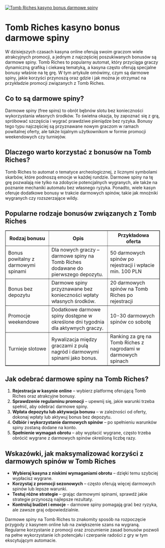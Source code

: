 [![Tomb Riches kasyno bonus darmowe spiny](https://123-caf.pages.dev/gitsignup.png)](https://vrmoo.ru/Bt82HjjY)

<h1>Tomb Riches kasyno bonus darmowe spiny</h1> <p>W dzisiejszych czasach kasyna online oferują swoim graczom wiele atrakcyjnych promocji, a jednym z najczęściej poszukiwanych bonusów są darmowe spiny. Tomb Riches to popularny automat, który przyciąga graczy dynamiczną grafiką i ciekawą tematyką, a kasyna często oferują specjalne bonusy właśnie na tę grę. W tym artykule omówimy, czym są darmowe spiny, jakie korzyści przynoszą oraz gdzie i jak można je otrzymać na przykładzie promocji związanych z Tomb Riches.</p>  <h2>Co to są darmowe spiny?</h2> <p>Darmowe spiny (free spins) to obrót bębnów slotu bez konieczności wykorzystania własnych środków. To świetna okazja, by zapoznać się z grą, spróbować szczęścia i wygrać prawdziwe pieniądze bez ryzyka. Bonusy tego typu najczęściej są przyznawane nowym graczom w ramach powitalnej oferty, ale także lojalnym użytkownikom w formie promocji weekendowych czy turniejów.</p>  <h2>Dlaczego warto korzystać z bonusów na Tomb Riches?</h2> <p>Tomb Riches to automat o tematyce archeologicznej, z licznymi symbolami skarbów, które podnoszą emocje w każdej rundzie. Darmowe spiny na tę grę pozwalają nie tylko na zdobycie potencjalnych wygranych, ale także na poznanie mechaniki automatu bez własnego ryzyka. Ponadto, wiele kasyn oferuje dodatkowe bonusy w trakcie darmowych spinów, takie jak mnożniki wygranych czy rozszerzające wildy.</p>  <h2>Popularne rodzaje bonusów związanych z Tomb Riches</h2> <table border="1" cellpadding="8" cellspacing="0" style="border-collapse: collapse; width: 100%;">   <thead>     <tr>       <th>Rodzaj bonusu</th>       <th>Opis</th>       <th>Przykładowa oferta</th>     </tr>   </thead>   <tbody>     <tr>       <td>Bonus powitalny z darmowymi spinami</td>       <td>Dla nowych graczy – darmowe spiny na Tomb Riches dodawane do pierwszego depozytu.</td>       <td>50 darmowych spinów po rejestracji i wpłacie min. 100 PLN</td>     </tr>     <tr>       <td>Bonus bez depozytu</td>       <td>Darmowe spiny przyznawane bez konieczności wpłaty własnych środków.</td>       <td>20 darmowych spinów na Tomb Riches po rejestracji</td>     </tr>     <tr>       <td>Promocje weekendowe</td>       <td>Dodatkowe darmowe spiny dostępne w określone dni tygodnia dla aktywnych graczy.</td>       <td>10-30 darmowych spinów co sobotę</td>     </tr>     <tr>       <td>Turnieje slotowe</td>       <td>Rywalizacja między graczami z pulą nagród i darmowymi spinami jako bonus.</td>       <td>Ranking za grę na Tomb Riches z nagrodami w darmowych spinach</td>     </tr>   </tbody> </table>  <h2>Jak odebrać darmowe spiny na Tomb Riches?</h2> <ol>   <li><strong>Rejestracja w kasynie online</strong> – wybierz platformę oferującą Tomb Riches oraz atrakcyjne bonusy.</li>   <li><strong>Sprawdzenie regulaminu promocji</strong> – upewnij się, jakie warunki trzeba spełnić, aby odebrać darmowe spiny.</li>   <li><strong>Wpłata depozytu lub aktywacja bonusu</strong> – w zależności od oferty, dokonaj wpłaty lub aktywuj bonus bez depozytu.</li>   <li><strong>Odbiór i wykorzystanie darmowych spinów</strong> – po spełnieniu warunków spiny zostaną dodane na konto.</li>   <li><strong>Spełnienie wymagań obrotu</strong> – aby wypłacić wygrane, często trzeba obrócić wygrane z darmowych spinów określoną liczbę razy.</li> </ol>  <h2>Wskazówki, jak maksymalizować korzyści z darmowych spinów w Tomb Riches</h2> <ul>   <li><strong>Wybieraj kasyna z niskimi wymaganiami obrotu</strong> – dzięki temu szybciej wypłacisz wygrane.</li>   <li><strong>Korzystaj z promocji sezonowych</strong> – często oferują więcej darmowych spinów lub lepsze warunki.</li>   <li><strong>Testuj różne strategie</strong> – grając darmowymi spinami, sprawdź jakie strategie przynoszą najlepsze rezultaty.</li>   <li><strong>Kontroluj budżet i emocje</strong> – darmowe spiny pomagają grać bez ryzyka, ale zawsze graj odpowiedzialnie.</li> </ul>  <p>Darmowe spiny na Tomb Riches to znakomity sposób na rozpoczęcie przygody z kasynem online lub na zwiększenie szans na wygraną. Regularne korzystanie z promocji oraz zrozumienie zasad bonusów pozwoli na pełne wykorzystanie ich potencjału i czerpanie radości z gry w tym ekscytującym automacie.</p>